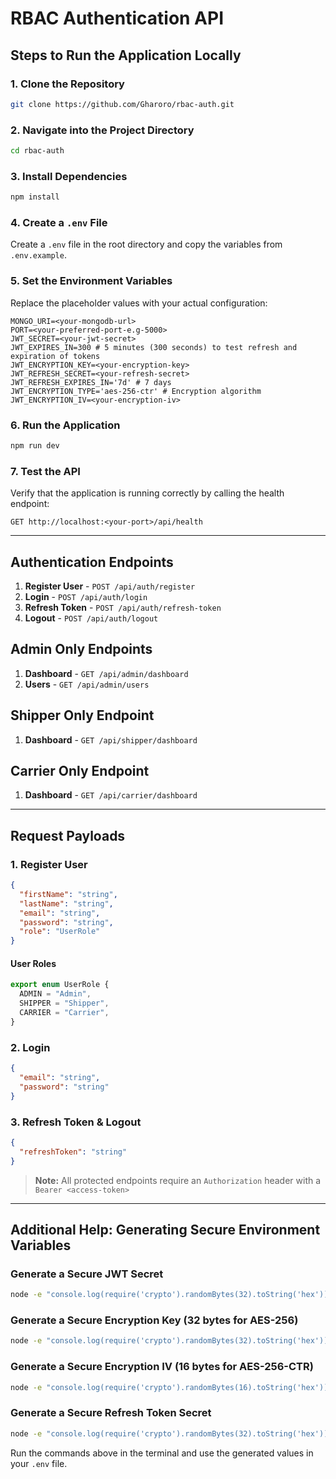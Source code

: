# RBAC Authentication API

## Steps to Run the Application Locally

### 1. Clone the Repository

```sh
git clone https://github.com/Gharoro/rbac-auth.git
```

### 2. Navigate into the Project Directory

```sh
cd rbac-auth
```

### 3. Install Dependencies

```sh
npm install
```

### 4. Create a `.env` File

Create a `.env` file in the root directory and copy the variables from `.env.example`.

### 5. Set the Environment Variables

Replace the placeholder values with your actual configuration:

```env
MONGO_URI=<your-mongodb-url>
PORT=<your-preferred-port-e.g-5000>
JWT_SECRET=<your-jwt-secret>
JWT_EXPIRES_IN=300 # 5 minutes (300 seconds) to test refresh and expiration of tokens
JWT_ENCRYPTION_KEY=<your-encryption-key>
JWT_REFRESH_SECRET=<your-refresh-secret>
JWT_REFRESH_EXPIRES_IN='7d' # 7 days
JWT_ENCRYPTION_TYPE='aes-256-ctr' # Encryption algorithm
JWT_ENCRYPTION_IV=<your-encryption-iv>
```

### 6. Run the Application

```sh
npm run dev
```

### 7. Test the API

Verify that the application is running correctly by calling the health endpoint:

```http
GET http://localhost:<your-port>/api/health
```

---

## Authentication Endpoints

1. **Register User** - `POST /api/auth/register`
2. **Login** - `POST /api/auth/login`
3. **Refresh Token** - `POST /api/auth/refresh-token`
4. **Logout** - `POST /api/auth/logout`

## Admin Only Endpoints

1. **Dashboard** - `GET /api/admin/dashboard`
2. **Users** - `GET /api/admin/users`

## Shipper Only Endpoint

1. **Dashboard** - `GET /api/shipper/dashboard`

## Carrier Only Endpoint

1. **Dashboard** - `GET /api/carrier/dashboard`

---

## Request Payloads

### 1. Register User

```json
{
  "firstName": "string",
  "lastName": "string",
  "email": "string",
  "password": "string",
  "role": "UserRole"
}
```

#### User Roles

```ts
export enum UserRole {
  ADMIN = "Admin",
  SHIPPER = "Shipper",
  CARRIER = "Carrier",
}
```

### 2. Login

```json
{
  "email": "string",
  "password": "string"
}
```

### 3. Refresh Token & Logout

```json
{
  "refreshToken": "string"
}
```

> **Note:** All protected endpoints require an `Authorization` header with a `Bearer <access-token>`

---

## Additional Help: Generating Secure Environment Variables

### Generate a Secure JWT Secret

```sh
node -e "console.log(require('crypto').randomBytes(32).toString('hex'))"
```

### Generate a Secure Encryption Key (32 bytes for AES-256)

```sh
node -e "console.log(require('crypto').randomBytes(32).toString('hex'))"
```

### Generate a Secure Encryption IV (16 bytes for AES-256-CTR)

```sh
node -e "console.log(require('crypto').randomBytes(16).toString('hex'))"
```

### Generate a Secure Refresh Token Secret

```sh
node -e "console.log(require('crypto').randomBytes(32).toString('hex'))"
```

Run the commands above in the terminal and use the generated values in your `.env` file.
